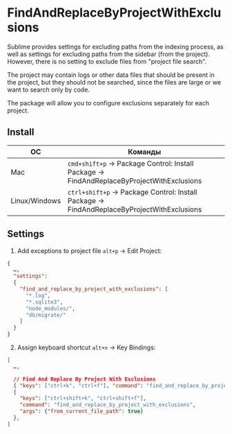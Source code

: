 # FindAndReplaceByProjectWithExclusions

Sublime provides settings for excluding paths from the indexing process, as well
as settings for excluding paths from the sidebar (from the project). However,
there is no setting to exclude files from "project file search".

The project may contain logs or other data files that should be present in the
project, but they should not be searched, since the files are large or we want
to search only by code.

The package will allow you to configure exclusions separately for each project.

## Install

| ОС            | Команды                                                                                   |
| ---           | ---                                                                                       |
| Mac           | `cmd+shift+p` → Package Control: Install Package → FindAndReplaceByProjectWithExclusions  |
| Linux/Windows | `ctrl+shift+p` → Package Control: Install Package → FindAndReplaceByProjectWithExclusions |

## Settings

1. Add exceptions to project file `alt+p` &#8594; Edit Project:

```json
{
  …,
  "settings":
  {
    "find_and_replace_by_project_with_exclusions": [
      "*.log",
      "*.sqlite3",
      "node_modules/",
      "db/migrate/"
    ]
  }
}
```

2. Assign keyboard shortcut `alt+n` &#8594; Key Bindings:

```json
[
  …,

  // Find And Replace By Project With Exclusions
  { "keys": ["ctrl+k", "ctrl+f"], "command": "find_and_replace_by_project_with_exclusions" },
  {
    "keys": ["ctrl+shift+k", "ctrl+shift+f"],
    "command": "find_and_replace_by_project_with_exclusions",
    "args": {"from_current_file_path": true}
  },
]
```
